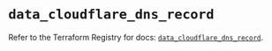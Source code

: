 # `data_cloudflare_dns_record`

Refer to the Terraform Registry for docs: [`data_cloudflare_dns_record`](https://registry.terraform.io/providers/cloudflare/cloudflare/5.5.0/docs/data-sources/dns_record).
